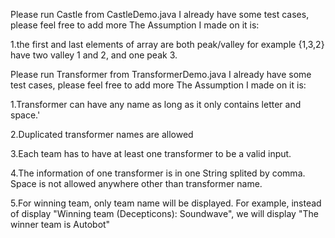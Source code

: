 Please run Castle from CastleDemo.java
I already have some test cases, please feel free to add more
The Assumption I made on it is:

1.the first and last elements of array are both peak/valley
for example {1,3,2} have two valley 1 and 2, and one peak 3.

Please run Transformer from TransformerDemo.java
I already have some test cases, please feel free to add more
The Assumption I made on it is:

1.Transformer can have any name as long as it only contains letter and space.'

2.Duplicated transformer names are allowed

3.Each team has to have at least one transformer to be a valid input.

4.The information of one transformer is in one String splited by comma.
    Space is not allowed anywhere other than transformer name.

5.For winning team, only team name will be displayed.
For example, instead of display "Winning team (Decepticons): Soundwave",
we will display "The winner team is Autobot"
